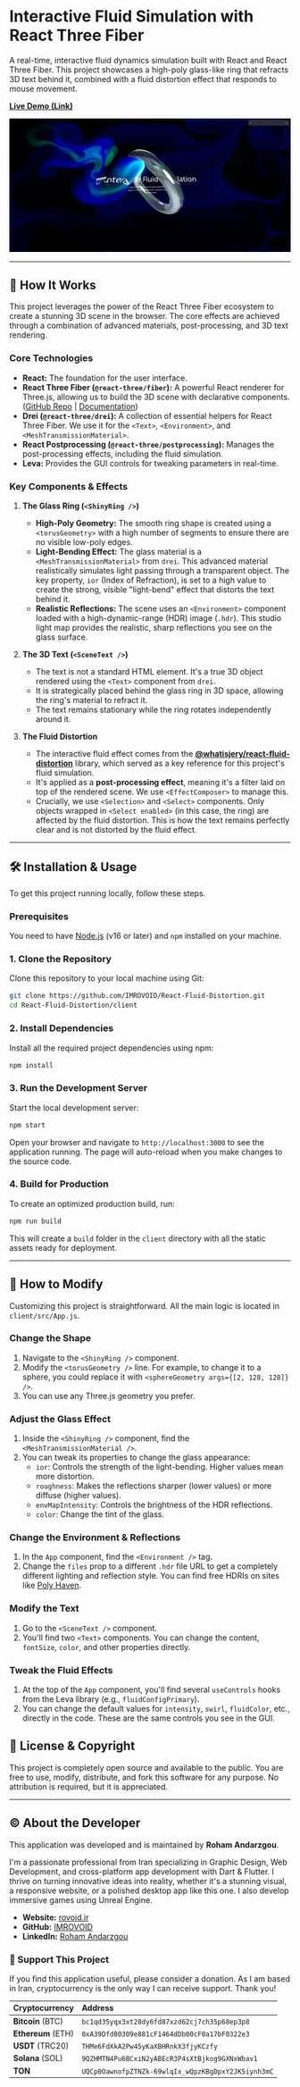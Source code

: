# Interactive Fluid Simulation with React Three Fiber

A real-time, interactive fluid dynamics simulation built with React and React Three Fiber. This project showcases a high-poly glass-like ring that refracts 3D text behind it, combined with a fluid distortion effect that responds to mouse movement.

[**Live Demo (Link)**](https://imrovoid.github.io/React-Fluid-Distortion/) <!-- Add your live demo link here -->

![React Fluid Distortion Screenshot](https://raw.githubusercontent.com/IMROVOID/React-Fluid-Distortion/main/public/screenshot.png)

---

## 🚀 How It Works

This project leverages the power of the React Three Fiber ecosystem to create a stunning 3D scene in the browser. The core effects are achieved through a combination of advanced materials, post-processing, and 3D text rendering.

### Core Technologies

*   **React:** The foundation for the user interface.
*   **React Three Fiber (`@react-three/fiber`):** A powerful React renderer for Three.js, allowing us to build the 3D scene with declarative components. ([GitHub Repo](https://github.com/pmndrs/react-three-fiber) | [Documentation](https://docs.pmnd.rs/react-three-fiber))
*   **Drei (`@react-three/drei`):** A collection of essential helpers for React Three Fiber. We use it for the `<Text>`, `<Environment>`, and `<MeshTransmissionMaterial>`.
*   **React Postprocessing (`@react-three/postprocessing`):** Manages the post-processing effects, including the fluid simulation.
*   **Leva:** Provides the GUI controls for tweaking parameters in real-time.

### Key Components & Effects

1.  **The Glass Ring (`<ShinyRing />`)**
    *   **High-Poly Geometry:** The smooth ring shape is created using a `<torusGeometry>` with a high number of segments to ensure there are no visible low-poly edges.
    *   **Light-Bending Effect:** The glass material is a `<MeshTransmissionMaterial>` from `drei`. This advanced material realistically simulates light passing through a transparent object. The key property, `ior` (Index of Refraction), is set to a high value to create the strong, visible "light-bend" effect that distorts the text behind it.
    *   **Realistic Reflections:** The scene uses an `<Environment>` component loaded with a high-dynamic-range (HDR) image (`.hdr`). This studio light map provides the realistic, sharp reflections you see on the glass surface.

2.  **The 3D Text (`<SceneText />`)**
    *   The text is not a standard HTML element. It's a true 3D object rendered using the `<Text>` component from `drei`.
    *   It is strategically placed behind the glass ring in 3D space, allowing the ring's material to refract it.
    *   The text remains stationary while the ring rotates independently around it.

3.  **The Fluid Distortion**
    *   The interactive fluid effect comes from the **[@whatisjery/react-fluid-distortion](https://github.com/whatisjery/react-fluid-distortion)** library, which served as a key reference for this project's fluid simulation.
    *   It's applied as a **post-processing effect**, meaning it's a filter laid on top of the rendered scene. We use `<EffectComposer>` to manage this.
    *   Crucially, we use `<Selection>` and `<Select>` components. Only objects wrapped in `<Select enabled>` (in this case, the ring) are affected by the fluid distortion. This is how the text remains perfectly clear and is not distorted by the fluid effect.

---

## 🛠️ Installation & Usage

To get this project running locally, follow these steps.

### Prerequisites

You need to have [Node.js](https://nodejs.org/) (v16 or later) and `npm` installed on your machine.

### 1. Clone the Repository

Clone this repository to your local machine using Git:

```bash
git clone https://github.com/IMROVOID/React-Fluid-Distortion.git
cd React-Fluid-Distortion/client
```

### 2. Install Dependencies

Install all the required project dependencies using npm:

```bash
npm install
```

### 3. Run the Development Server

Start the local development server:

```bash
npm start
```

Open your browser and navigate to `http://localhost:3000` to see the application running. The page will auto-reload when you make changes to the source code.

### 4. Build for Production

To create an optimized production build, run:

```bash
npm run build
```

This will create a `build` folder in the `client` directory with all the static assets ready for deployment.

---

## 🔧 How to Modify

Customizing this project is straightforward. All the main logic is located in `client/src/App.js`.

### Change the Shape

1.  Navigate to the `<ShinyRing />` component.
2.  Modify the `<torusGeometry />` line. For example, to change it to a sphere, you could replace it with `<sphereGeometry args={[2, 128, 128]} />`.
3.  You can use any Three.js geometry you prefer.

### Adjust the Glass Effect

1.  Inside the `<ShinyRing />` component, find the `<MeshTransmissionMaterial />`.
2.  You can tweak its properties to change the glass appearance:
    *   `ior`: Controls the strength of the light-bending. Higher values mean more distortion.
    *   `roughness`: Makes the reflections sharper (lower values) or more diffuse (higher values).
    *   `envMapIntensity`: Controls the brightness of the HDR reflections.
    *   `color`: Change the tint of the glass.

### Change the Environment & Reflections

1.  In the `App` component, find the `<Environment />` tag.
2.  Change the `files` prop to a different `.hdr` file URL to get a completely different lighting and reflection style. You can find free HDRIs on sites like [Poly Haven](https://polyhaven.com/hdris).

### Modify the Text

1.  Go to the `<SceneText />` component.
2.  You'll find two `<Text>` components. You can change the content, `fontSize`, `color`, and other properties directly.

### Tweak the Fluid Effects

1.  At the top of the `App` component, you'll find several `useControls` hooks from the Leva library (e.g., `fluidConfigPrimary`).
2.  You can change the default values for `intensity`, `swirl`, `fluidColor`, etc., directly in the code. These are the same controls you see in the GUI.

## 📜 License & Copyright

This project is completely open source and available to the public. You are free to use, modify, distribute, and fork this software for any purpose. No attribution is required, but it is appreciated.

---

## © About the Developer

This application was developed and is maintained by **Roham Andarzgou**.

I'm a passionate professional from Iran specializing in Graphic Design, Web Development, and cross-platform app development with Dart & Flutter. I thrive on turning innovative ideas into reality, whether it's a stunning visual, a responsive website, or a polished desktop app like this one. I also develop immersive games using Unreal Engine.

*   **Website:** [rovoid.ir](https://rovoid.ir)
*   **GitHub:** [IMROVOID](https://github.com/IMROVOID)
*   **LinkedIn:** [Roham Andarzgou](https://www.linkedin.com/in/roham-andarzgouu)

### 🙏 Support This Project

If you find this application useful, please consider a donation. As I am based in Iran, cryptocurrency is the only way I can receive support. Thank you!

| Cryptocurrency | Address |
| :--- | :--- |
| **Bitcoin** (BTC) | `bc1qd35yqx3xt28dy6fd87xzd62cj7ch35p68ep3p8` |
| **Ethereum** (ETH) | `0xA39Dfd80309e881cF1464dDb00cF0a17bF0322e3` |
| **USDT** (TRC20) | `THMe6FdXkA2Pw45yKaXBHRnkX3fjyKCzfy` |
| **Solana** (SOL) | `9QZHMTN4Pu6BCxiN2yABEcR3P4sXtBjkog9GXNxWbav1` |
| **TON** | `UQCp0OawnofpZTNZk-69wlqIx_wQpzKBgDpxY2JK5iynh3mC` |